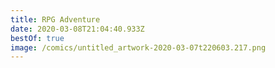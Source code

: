 ```yaml
---
title: RPG Adventure
date: 2020-03-08T21:04:40.933Z
bestOf: true
image: /comics/untitled_artwork-2020-03-07t220603.217.png
---
```

